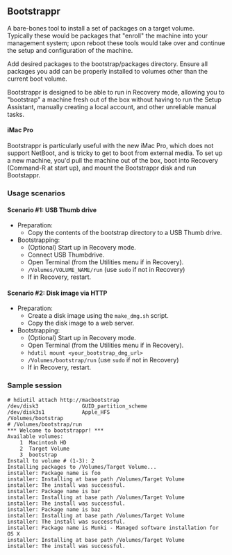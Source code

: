 ## Bootstrappr

A bare-bones tool to install a set of packages on a target volume.  
Typically these would be packages that "enroll" the machine into your management system; upon reboot these tools would take over and continue the setup and configuration of the machine.

Add desired packages to the bootstrap/packages directory. Ensure all packages you add can be properly installed to volumes other than the current boot volume.

Bootstrappr is designed to be able to run in Recovery mode, allowing you to "bootstrap" a machine fresh out of the box without having to run the Setup Assistant, manually creating a local account, and other unreliable manual tasks.

#### iMac Pro
Bootstrappr is particularly useful with the new iMac Pro, which does not support NetBoot, and is tricky to get to boot from external media. To set up a new machine, you'd pull the machine out of the box, boot into Recovery (Command-R at start up), and mount the Bootstrappr disk and run Bootstappr.

### Usage scenarios

#### Scenario #1: USB Thumb drive

* Preparation:
  * Copy the contents of the bootstrap directory to a USB Thumb drive.
* Bootstrapping:
  * (Optional) Start up in Recovery mode.
  * Connect USB Thumbdrive.
  * Open Terminal (from the Utilities menu if in Recovery).
  * `/Volumes/VOLUME_NAME/run` (use `sudo` if not in Recovery)
  * If in Recovery, restart.

#### Scenario #2: Disk image via HTTP

* Preparation:
  * Create a disk image using the `make_dmg.sh` script.
  * Copy the disk image to a web server.
* Bootstrapping:
  * (Optional) Start up in Recovery mode.
  * Open Terminal (from the Utilities menu if in Recovery).
  * `hdutil mount <your_bootstrap_dmg_url>`
  * `/Volumes/bootstrap/run` (use `sudo` if not in Recovery)
  * If in Recovery, restart.


### Sample session

```
# hdiutil attach http://macbootstrap
/dev/disk3          	GUID_partition_scheme          	
/dev/disk3s1        	Apple_HFS                      	/Volumes/bootstrap
# /Volumes/bootstrap/run 
*** Welcome to bootstrappr! ***
Available volumes:
    1  Macintosh HD
    2  Target Volume
    3  bootstrap
Install to volume # (1-3): 2
Installing packages to /Volumes/Target Volume...
installer: Package name is foo
installer: Installing at base path /Volumes/Target Volume
installer: The install was successful.
installer: Package name is bar
installer: Installing at base path /Volumes/Target Volume
installer: The install was successful.
installer: Package name is baz
installer: Installing at base path /Volumes/Target Volume
installer: The install was successful.
installer: Package name is Munki - Managed software installation for OS X
installer: Installing at base path /Volumes/Target Volume
installer: The install was successful.
```
